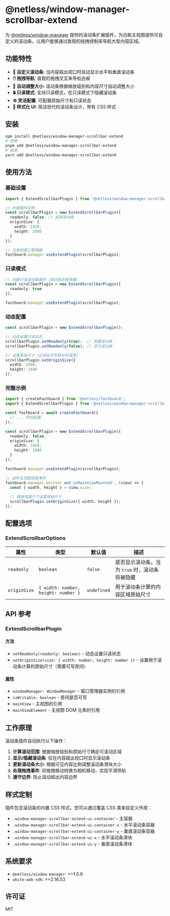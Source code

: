 # @netless/window-manager-scrollbar-extend

为 [@netless/window-manager](https://github.com/netless-io/window-manager) 提供的滚动条扩展插件，为白板主视图提供可自定义的滚动条，让用户能够通过直观的拖拽控制来导航大型内容区域。

## 功能特性

- **🎯 自定义滚动条**: 当内容超出视口时自动显示水平和垂直滚动条
- **🖱️ 拖拽导航**: 直观的拖拽交互来导航白板
- **📏 自动调整大小**: 滚动条根据缩放级别和内容尺寸自动调整大小
- **🔒 只读模式**: 支持只读模式，在只读模式下隐藏滚动条
- **⚙️ 灵活配置**: 可配置原始尺寸和只读状态
- **🎨 样式化 UI**: 简洁现代的滚动条设计，带有 CSS 样式

## 安装

```bash
npm install @netless/window-manager-scrollbar-extend
# 或者
pnpm add @netless/window-manager-scrollbar-extend
# 或者
yarn add @netless/window-manager-scrollbar-extend
```

## 使用方法

### 基础设置

```typescript
import { ExtendScrollbarPlugin } from '@netless/window-manager-scrollbar-extend';

// 创建插件实例
const scrollbarPlugin = new ExtendScrollbarPlugin({
  readonly: false, // 启用滚动条
  originSize: {
    width: 1920,
    height: 1080
  }
});

// 注册到窗口管理器
fastboard.manager.useExtendPlugin(scrollbarPlugin);
```

### 只读模式

```typescript
// 创建只读滚动条插件（滚动条将被隐藏）
const scrollbarPlugin = new ExtendScrollbarPlugin({
  readonly: true
});

fastboard.manager.useExtendPlugin(scrollbarPlugin);
```

### 动态配置

```typescript
const scrollbarPlugin = new ExtendScrollbarPlugin();

// 动态设置只读状态
scrollbarPlugin.setReadonly(true);  // 隐藏滚动条
scrollbarPlugin.setReadonly(false); // 显示滚动条

// 设置原始尺寸（必须在可写房间中调用）
scrollbarPlugin.setOriginSize({
  width: 2560,
  height: 1440
});
```

### 完整示例

```typescript
import { createFastboard } from '@netless/fastboard';
import { ExtendScrollbarPlugin } from '@netless/window-manager-scrollbar-extend';

const fastboard = await createFastboard({
  // ... 你的配置
});

const scrollbarPlugin = new ExtendScrollbarPlugin({
  readonly: false,
  originSize: {
    width: 1920,
    height: 1080
  }
});

fastboard.manager.useExtendPlugin(scrollbarPlugin);

// 监听主视图挂载事件
fastboard.manager.emitter.on('onMainViewMounted', (view) => {
  const { width, height } = view.size;
  
  // 根据视图尺寸设置原始尺寸
  scrollbarPlugin.setOriginSize({ width, height });
});
```

## 配置选项

### ExtendScrollbarOptions

| 属性 | 类型 | 默认值 | 描述 |
|------|------|--------|------|
| `readonly` | `boolean` | `false` | 是否显示滚动条。当为 `true` 时，滚动条将被隐藏 |
| `originSize` | `{ width: number, height: number }` | `undefined` | 用于滚动条计算的内容区域原始尺寸 |

## API 参考

### ExtendScrollbarPlugin

#### 方法

- `setReadonly(readonly: boolean)` - 动态设置只读状态
- `setOriginSize(size: { width: number, height: number })` - 设置用于滚动条计算的原始尺寸（需要可写房间）

#### 属性

- `windowManager: WindowManager` - 窗口管理器实例的引用
- `isWritable: boolean` - 房间是否可写
- `mainView` - 主视图的引用
- `mainViewElement` - 主视图 DOM 元素的引用

## 工作原理

滚动条插件自动执行以下操作：

1. **计算滚动范围**: 根据缩放级别和原始尺寸确定可滚动区域
2. **显示/隐藏滚动条**: 仅在内容超出视口时显示滚动条
3. **更新滚动条大小**: 根据可见内容比例调整滚动条滑块大小
4. **处理拖拽事件**: 将拖拽移动转换为相机移动，实现平滑导航
5. **遵守边界**: 防止滚动超出内容边界

## 样式定制

插件包含滚动条的内置 CSS 样式。您可以通过覆盖 CSS 类来自定义外观：

- `.window-manager-scrollbar-extend-ui-container` - 主容器
- `.window-manager-scrollbar-extend-ui-container-x` - 水平滚动条容器
- `.window-manager-scrollbar-extend-ui-container-y` - 垂直滚动条容器
- `.window-manager-scrollbar-extend-ui-x` - 水平滚动条滑块
- `.window-manager-scrollbar-extend-ui-y` - 垂直滚动条滑块

## 系统要求

- `@netless/window-manager`: >=1.0.6
- `white-web-sdk`: >=2.16.53

## 许可证

MIT
